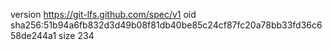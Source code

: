 version https://git-lfs.github.com/spec/v1
oid sha256:51b94a6fb832d3d49b08f81db40be85c24cf87fc20a78bb33fd36c658de244a1
size 234
